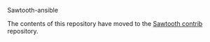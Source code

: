 Sawtooth-ansible

The contents of this repository have moved to the
[Sawtooth contrib](https://github.com/hyperledger/sawtooth-contrib/tree/master/ansible) repository.
